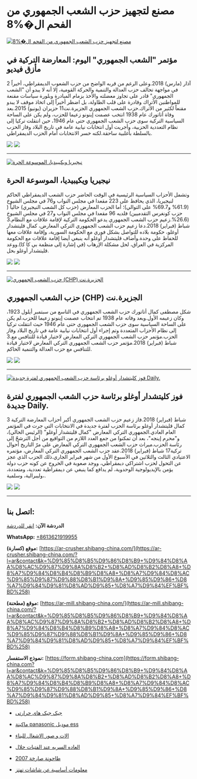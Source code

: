 # مصنع لتجهيز حزب الشعب الجمهوري من الفحم ال�%8

<a href="https://swt.shibang-china.com/?l=ar&img&k=%D9%85%D8%B5%D9%86%D8%B9+%D9%84%D8%AA%D8%AC%D9%87%D9%8A%D8%B2+%D8%AD%D8%B2%D8%A8+%D8%A7%D9%84%D8%B4%D8%B9%D8%A8+%D8%A7%D9%84%D8%AC%D9%85%D9%87%D9%88%D8%B1%D9%8A+%D9%85%D9%86+%D8%A7%D9%84%D9%81%D8%AD%D9%85+%D8%A7%D9%84%EF%BF%BD%258" target="_blank">![مصنع لتجهيز حزب الشعب الجمهوري من الفحم ال�%8](http://static.shibang-china.com/all-800x300/774.jpg)</a>

## مؤتمر &quot;الشعب الجمهوري&quot; اليوم: المعارضة التركية في مأزق فيديو
2 آذار (مارس) 2018.وعلى الرغم من قربه الواضح من حزب الشعوب الديمقراطي، أخيراً في مواجهة تحالف حزب العدالة والتنمية والحركة القومية، إلا أنه لا يبدو أن &quot;الشعب الجمهوري&quot; قادر على تجاوز معضلته والأخذ بزمام المبادرة وبلورة سياسات مقنعة للمواطنين الأتراك وقادرة على قلب الطاولة، بل اضطر أخيراً إلى اتخاذ موقف لا يبدو مقنعاً لكثير من الأتراك.حزب الشعب الجمهوري الجزيرة.نت11 حزيران (يونيو) 2015.بعد وفاة أتاتورك عام 1938 انتخب عصمت إينونو زعيما للحزب، ولم يكن على الساحة السياسية التركية سوى حزب الشعب الجمهوري حتى عام 1946، حين انتقلت تركيا إلى نظام التعددية الحزبية، وأجريت أول انتخابات نيابية عامة في تاريخ البلاد وفاز الحزب بالسلطة بأغلبية ساحقة.لكنه خسر الانتخابات أمام الحزب الديمقراطي.


<a href="https://whatsapp.shibangsoft.com/WhatsApp.php" target="_blank" title="WhatsApp">![](http://static.shibang-china.com/icon/whatsapp.png)</a> <a href="https://swt.shibang-china.com/?l=ar&icon&k=%D9%85%D8%B5%D9%86%D8%B9+%D9%84%D8%AA%D8%AC%D9%87%D9%8A%D8%B2+%D8%AD%D8%B2%D8%A8+%D8%A7%D9%84%D8%B4%D8%B9%D8%A8+%D8%A7%D9%84%D8%AC%D9%85%D9%87%D9%88%D8%B1%D9%8A+%D9%85%D9%86+%D8%A7%D9%84%D9%81%D8%AD%D9%85+%D8%A7%D9%84%EF%BF%BD%258" target="_blank">![](http://static.shibang-china.com/icon/chat-ar.png)</a>

---

<a href="https://swt.shibang-china.com/?l=ar&img&k=%D9%85%D8%B5%D9%86%D8%B9+%D9%84%D8%AA%D8%AC%D9%87%D9%8A%D8%B2+%D8%AD%D8%B2%D8%A8+%D8%A7%D9%84%D8%B4%D8%B9%D8%A8+%D8%A7%D9%84%D8%AC%D9%85%D9%87%D9%88%D8%B1%D9%8A+%D9%85%D9%86+%D8%A7%D9%84%D9%81%D8%AD%D9%85+%D8%A7%D9%84%EF%BF%BD%258" target="_blank">![نيجيريا ويكيبيديا، الموسوعة الحرة](http://static.shibang-china.com/all-800x300/826.jpg)</a>

## نيجيريا ويكيبيديا، الموسوعة الحرة
وتشمل الأحزاب السياسية الرئيسية في الوقت الحاضر حزب الشعب الديمقراطي الحاكم لنيجيريا، الذي يحافظ على 223 مقعدا في مجلس النواب و76 في مجلس الشيوخ (61.9% و69.7% على التوالي)؛ أما الحزب المعارض (حزب كل الشعب النيجيري) حالياً ( حزب كونغرس التقدميين) فلديه 96 مقعدا في مجلس النواب و27 في مجلس الشيوخ (26.6%.زعيم حزب الشعب الجمهوري يدعو الحكومة التركية لإقامة علاقات مع النظام.3 شباط (فبراير) 2018.دعا زعيم حزب الشعب الجمهوري التركي المعارض، كمال قليتشدار أوغلو، حكومة بلاده للتواصل بشكل فوري مع الحكومة السورية، وإقامة علاقات معها للحفاظ على وحدة.وأضاف قليتشدار أوغلو أنه ينبغي أيضا إقامة علاقات مع الحكومة المركزية في العراق، لحل مشكلة الإرهاب (في إشارة إلى منظمة بي كا كا).ووعد قليتشدار أوغلو بحل.


<a href="https://whatsapp.shibangsoft.com/WhatsApp.php" target="_blank" title="WhatsApp">![](http://static.shibang-china.com/icon/whatsapp.png)</a> <a href="https://swt.shibang-china.com/?l=ar&icon&k=%D9%85%D8%B5%D9%86%D8%B9+%D9%84%D8%AA%D8%AC%D9%87%D9%8A%D8%B2+%D8%AD%D8%B2%D8%A8+%D8%A7%D9%84%D8%B4%D8%B9%D8%A8+%D8%A7%D9%84%D8%AC%D9%85%D9%87%D9%88%D8%B1%D9%8A+%D9%85%D9%86+%D8%A7%D9%84%D9%81%D8%AD%D9%85+%D8%A7%D9%84%EF%BF%BD%258" target="_blank">![](http://static.shibang-china.com/icon/chat-ar.png)</a>

---

<a href="https://swt.shibang-china.com/?l=ar&img&k=%D9%85%D8%B5%D9%86%D8%B9+%D9%84%D8%AA%D8%AC%D9%87%D9%8A%D8%B2+%D8%AD%D8%B2%D8%A8+%D8%A7%D9%84%D8%B4%D8%B9%D8%A8+%D8%A7%D9%84%D8%AC%D9%85%D9%87%D9%88%D8%B1%D9%8A+%D9%85%D9%86+%D8%A7%D9%84%D9%81%D8%AD%D9%85+%D8%A7%D9%84%EF%BF%BD%258" target="_blank">![حزب الشعب الجمهوري (CHP) الجزيرة.نت](http://static.shibang-china.com/all-800x300/1348.jpg)</a>

## حزب الشعب الجمهوري (CHP) الجزيرة.نت
شكل مصطفى كمال أتاتورك حزب الشعب الجمهوري في التاسع من سبتمبر أيلول 1923، وكان زعيمه الأول.وبعد وفاته عام 1938 تم انتخاب عصمت إينونو زعيما للحزب.لم يكن على الساحة السياسية سوى حزب الشعب الجمهوري حتى عام 1946 حيث انتقلت تركيا إلى نظام الأحزاب المتعددة وتم إجراء أول انتخابات نيابية عامة في تاريخ البلاد وفاز الحزب.مؤتمر حزب الشعب الجمهوري التركي المعارض لاختيار قيادة للتنافس مع.3 شباط (فبراير) 2018.مؤتمر حزب الشعب الجمهوري التركي المعارض لاختيار قيادة للتنافس مع حزب العدالة والتنمية الحاكم.


<a href="https://whatsapp.shibangsoft.com/WhatsApp.php" target="_blank" title="WhatsApp">![](http://static.shibang-china.com/icon/whatsapp.png)</a> <a href="https://swt.shibang-china.com/?l=ar&icon&k=%D9%85%D8%B5%D9%86%D8%B9+%D9%84%D8%AA%D8%AC%D9%87%D9%8A%D8%B2+%D8%AD%D8%B2%D8%A8+%D8%A7%D9%84%D8%B4%D8%B9%D8%A8+%D8%A7%D9%84%D8%AC%D9%85%D9%87%D9%88%D8%B1%D9%8A+%D9%85%D9%86+%D8%A7%D9%84%D9%81%D8%AD%D9%85+%D8%A7%D9%84%EF%BF%BD%258" target="_blank">![](http://static.shibang-china.com/icon/chat-ar.png)</a>

---

<a href="https://swt.shibang-china.com/?l=ar&img&k=%D9%85%D8%B5%D9%86%D8%B9+%D9%84%D8%AA%D8%AC%D9%87%D9%8A%D8%B2+%D8%AD%D8%B2%D8%A8+%D8%A7%D9%84%D8%B4%D8%B9%D8%A8+%D8%A7%D9%84%D8%AC%D9%85%D9%87%D9%88%D8%B1%D9%8A+%D9%85%D9%86+%D8%A7%D9%84%D9%81%D8%AD%D9%85+%D8%A7%D9%84%EF%BF%BD%258" target="_blank">![فوز كليتشدار أوغلو برئاسة حزب الشعب الجمهوري لفترة جديدة Daily.](http://static.shibang-china.com/all-800x300/678.jpg)</a>

## فوز كليتشدار أوغلو برئاسة حزب الشعب الجمهوري لفترة جديدة Daily.
3 شباط (فبراير) 2018.فاز زعيم حزب الشعب الجمهوري أكبر أحزاب المعارضة التركية كمال قليتشدار أوغلو برئاسة الحزب لفترة جديدة في الانتخابات التي جرت في المؤتمر العام العادي.الجمهوري التركي المعارض &quot;كمال قليتشدار أوغلو&quot; (الرئيس الحالي)، و&quot;محرم إينجه&quot;، بعد أن تمكنوا من جمع العدد اللازم من التواقيع من أجل الترشحّ إلى رئاسة الحزب.ميراث حزب الشعب الجمهوري التركي المعارض على مرّ التاريخ أحوال تركية17 شباط (فبراير) 2018.عقد حزب الشعب الجمهوري التركي المعارض، مؤتمره الاعتيادي الثالث والثلاثين في الأسبوع الأول من شهر فبراير الجاري.ذلك الحزب الذي عجز عن التحول لحزب اشتراكي ديمقراطي، ووجد صعوبة في الخروج عن كونه حزب دولة يؤمن بالإيديولوجية الوحدوية، لم يدافع كما ينبغي عن ديمقراطية تعددية، ومتعددة، وليبرالية، وسلمية،.


<a href="https://whatsapp.shibangsoft.com/WhatsApp.php" target="_blank" title="WhatsApp">![](http://static.shibang-china.com/icon/whatsapp.png)</a> <a href="https://swt.shibang-china.com/?l=ar&icon&k=%D9%85%D8%B5%D9%86%D8%B9+%D9%84%D8%AA%D8%AC%D9%87%D9%8A%D8%B2+%D8%AD%D8%B2%D8%A8+%D8%A7%D9%84%D8%B4%D8%B9%D8%A8+%D8%A7%D9%84%D8%AC%D9%85%D9%87%D9%88%D8%B1%D9%8A+%D9%85%D9%86+%D8%A7%D9%84%D9%81%D8%AD%D9%85+%D8%A7%D9%84%EF%BF%BD%258" target="_blank">![](http://static.shibang-china.com/icon/chat-ar.png)</a>

---
## اتصل بنا:

**الدردشة الآن:** [انقر للدردشة](https://swt.shibang-china.com?l=ar&contact&k=%D9%85%D8%B5%D9%86%D8%B9+%D9%84%D8%AA%D8%AC%D9%87%D9%8A%D8%B2+%D8%AD%D8%B2%D8%A8+%D8%A7%D9%84%D8%B4%D8%B9%D8%A8+%D8%A7%D9%84%D8%AC%D9%85%D9%87%D9%88%D8%B1%D9%8A+%D9%85%D9%86+%D8%A7%D9%84%D9%81%D8%AD%D9%85+%D8%A7%D9%84%EF%BF%BD%258)

**WhatsApp:**  [+8613621919955](https://whatsapp.shibangsoft.com/WhatsApp.php)

**موقع (كسارة):** [https://ar-crusher.shibang-china.com/](https://ar-crusher.shibang-china.com/?l=ar&contact&k=%D9%85%D8%B5%D9%86%D8%B9+%D9%84%D8%AA%D8%AC%D9%87%D9%8A%D8%B2+%D8%AD%D8%B2%D8%A8+%D8%A7%D9%84%D8%B4%D8%B9%D8%A8+%D8%A7%D9%84%D8%AC%D9%85%D9%87%D9%88%D8%B1%D9%8A+%D9%85%D9%86+%D8%A7%D9%84%D9%81%D8%AD%D9%85+%D8%A7%D9%84%EF%BF%BD%258)

**موقع (مطحنة):** [https://ar-mill.shibang-china.com/](https://ar-mill.shibang-china.com/?l=ar&contact&k=%D9%85%D8%B5%D9%86%D8%B9+%D9%84%D8%AA%D8%AC%D9%87%D9%8A%D8%B2+%D8%AD%D8%B2%D8%A8+%D8%A7%D9%84%D8%B4%D8%B9%D8%A8+%D8%A7%D9%84%D8%AC%D9%85%D9%87%D9%88%D8%B1%D9%8A+%D9%85%D9%86+%D8%A7%D9%84%D9%81%D8%AD%D9%85+%D8%A7%D9%84%EF%BF%BD%258)

**نموذج الاستفسار:** [https://form.shibang-china.com](https://form.shibang-china.com?l=ar&contact&k=%D9%85%D8%B5%D9%86%D8%B9+%D9%84%D8%AA%D8%AC%D9%87%D9%8A%D8%B2+%D8%AD%D8%B2%D8%A8+%D8%A7%D9%84%D8%B4%D8%B9%D8%A8+%D8%A7%D9%84%D8%AC%D9%85%D9%87%D9%88%D8%B1%D9%8A+%D9%85%D9%86+%D8%A7%D9%84%D9%81%D8%AD%D9%85+%D8%A7%D9%84%EF%BF%BD%258)

* [جیک جیک های حرارتی](../21/%D8%AC%DB%8C%DA%A9%20%D8%AC%DB%8C%DA%A9%20%D9%87%D8%A7%DB%8C%20%D8%AD%D8%B1%D8%A7%D8%B1%D8%AA%DB%8C.md)

* [ماكينة panasonic موديل ess](../21/%D9%85%D8%A7%D9%83%D9%8A%D9%86%D8%A9%20panasonic%20%D9%85%D9%88%D8%AF%D9%8A%D9%84%20ess.md)

* [الات و صور الاشغال للبناء](../21/%D8%A7%D9%84%D8%A7%D8%AA%20%D9%88%20%D8%B5%D9%88%D8%B1%20%D8%A7%D9%84%D8%A7%D8%B4%D8%BA%D8%A7%D9%84%20%D9%84%D9%84%D8%A8%D9%86%D8%A7%D8%A1.md)

* [العاده السريه عند الفتيات حلال](../21/%D8%A7%D9%84%D8%B9%D8%A7%D8%AF%D9%87%20%D8%A7%D9%84%D8%B3%D8%B1%D9%8A%D9%87%20%D8%B9%D9%86%D8%AF%20%D8%A7%D9%84%D9%81%D8%AA%D9%8A%D8%A7%D8%AA%20%D8%AD%D9%84%D8%A7%D9%84.md)

* [طاحونة صارخة 2007](../22/%D8%B7%D8%A7%D8%AD%D9%88%D9%86%D8%A9%20%D8%B5%D8%A7%D8%B1%D8%AE%D8%A9%202007.md)

* [معلومات أساسية عن شاشات تهتز](../23/%D9%85%D8%B9%D9%84%D9%88%D9%85%D8%A7%D8%AA%20%D8%A3%D8%B3%D8%A7%D8%B3%D9%8A%D8%A9%20%D8%B9%D9%86%20%D8%B4%D8%A7%D8%B4%D8%A7%D8%AA%20%D8%AA%D9%87%D8%AA%D8%B2.md)